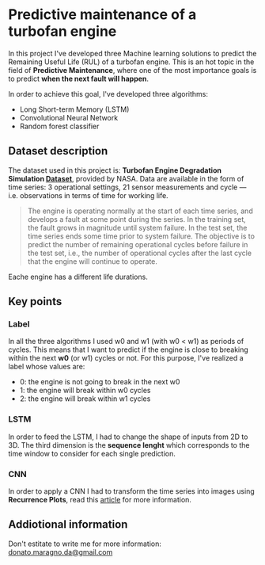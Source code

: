 # Predictive maintenance of a turbofan engine
In this project I've developed three Machine learning solutions to predict the Remaining Useful Life (RUL) of a turbofan engine. This is an hot topic in the field of **Predictive Maintenance**, where one of the most importance goals is to predict **when the next fault will happen**. 

In order to achieve this goal, I've developed three algorithms:
- Long Short-term Memory (LSTM)
- Convolutional Neural Network
- Random forest classifier

## Dataset description

The dataset used in this project is: **Turbofan Engine Degradation Simulation [Dataset](https://ti.arc.nasa.gov/tech/dash/groups/pcoe/prognostic-data-repository/#turbofan)**, provided by NASA.  Data are available in the form of time series: 3 operational settings, 21 sensor measurements and cycle — i.e. observations in terms of time for working life. 
> The engine is operating normally at the start of each time series, and develops a fault at some point during the series. In the training set, the fault grows in magnitude until system failure. In the test set, the time series ends some time prior to system failure. The objective is to predict the number of remaining operational cycles before failure in the test set, i.e., the number of operational cycles after the last cycle that the engine will continue to operate.

Eache engine has a different life durations. 

## Key points
### Label
In all the three algorithms I used w0 and w1 (with w0 < w1) as periods of cycles. This means that I want to predict if the engine is close to breaking within the next **w0** (or w1) cycles or not. For this purpose, I've realized a label  whose values are:
- 0: the engine is not going to break in the next w0
- 1: the engine will break within w0 cycles
- 2: the engine will break within w1 cycles

### LSTM
In order to feed the LSTM, I had to change the shape of inputs from 2D to 3D. The third dimension is the **sequence lenght** which corresponds to the time window to consider for each single prediction. 

### CNN
In order to apply a CNN I had to transform the time series into images using **Recurrence Plots**, read this [article]([https://towardsdatascience.com/remaining-life-estimation-with-keras-2334514f9c61](https://towardsdatascience.com/remaining-life-estimation-with-keras-2334514f9c61)) for more information.

## Addiotional information
Don't estitate to write me for more information: donato.maragno.da@gmail.com